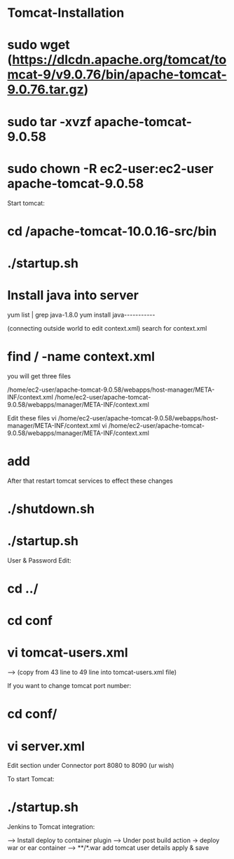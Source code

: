 # Tomcat-Installation

# sudo wget (https://dlcdn.apache.org/tomcat/tomcat-9/v9.0.76/bin/apache-tomcat-9.0.76.tar.gz)
# sudo tar -xvzf apache-tomcat-9.0.58
# sudo chown -R ec2-user:ec2-user apache-tomcat-9.0.58
Start tomcat:
# cd /apache-tomcat-10.0.16-src/bin

# ./startup.sh

# Install java into server 
  yum list | grep java-1.8.0
  yum install java-----------
  
(connecting outside world to edit context.xml) 
 search for context.xml
# find / -name context.xml


you will get three files 

/home/ec2-user/apache-tomcat-9.0.58/webapps/host-manager/META-INF/context.xml
/home/ec2-user/apache-tomcat-9.0.58/webapps/manager/META-INF/context.xml

Edit these files 
vi /home/ec2-user/apache-tomcat-9.0.58/webapps/host-manager/META-INF/context.xml
vi /home/ec2-user/apache-tomcat-9.0.58/webapps/manager/META-INF/context.xml

# add <!--       ending -->
<!-- <Valve className="org.apache.catalina.valves.RemoteAddrValve"
  allow="127\.\d+\.\d+\.\d+|::1|0:0:0:0:0:0:0:1" />  -->

After that restart tomcat services to effect these changes

# ./shutdown.sh
# ./startup.sh
User & Password Edit:
# cd ../
# cd conf
# vi tomcat-users.xml

-->
  <role rolename="manager-gui"/>
        <role rolename="manager-script"/>
        <role rolename="manager-jmx"/>
        <role rolename="manager-status"/>
        <user username="admin" password="admin" roles="manager-gui, manager-script, manager-jmx, manager-status"/>
        <user username="deployer" password="deployer" roles="manager-script"/>
        <user username="tomcat" password="s3cret" roles="manager-gui"/>
(copy from 43 line to 49 line into tomcat-users.xml file)
 </tomcat-users>


If you want to change tomcat port number:
# cd conf/
# vi server.xml

Edit section under Connector port 8080 to 8090 (ur wish)

To start Tomcat:
# ./startup.sh

Jenkins to Tomcat integration:

--> Install deploy to container plugin
--> Under post build action -> deploy war or ear container 
--> **/*.war
   add tomcat user details 
   apply & save
